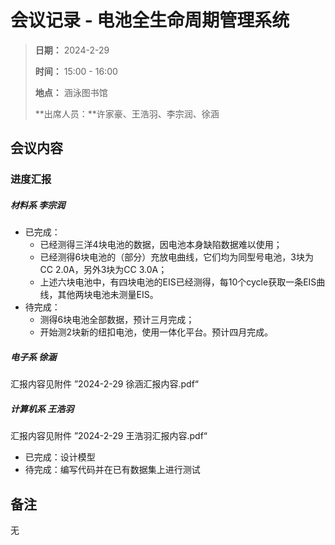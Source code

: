 # 会议记录 - 电池全生命周期管理系统

> **日期：** 2024-2-29
>
> **时间：** 15:00 - 16:00
>
> **地点：** 涵泳图书馆
>
> **出席人员：**许家豪、王浩羽、李宗润、徐涵



## 会议内容
### 进度汇报

##### 材料系 李宗润

+ 已完成：
  + 已经测得三洋4块电池的数据，因电池本身缺陷数据难以使用；
  + 已经测得6块电池的（部分）充放电曲线，它们均为同型号电池，3块为CC 2.0A，另外3块为CC 3.0A；
  + 上述六块电池中，有四块电池的EIS已经测得，每10个cycle获取一条EIS曲线，其他两块电池未测量EIS。
+ 待完成：
  + 测得6块电池全部数据，预计三月完成；
  + 开始测2块新的纽扣电池，使用一体化平台。预计四月完成。

##### 电子系 徐涵

汇报内容见附件 ”2024-2-29 徐涵汇报内容.pdf“

##### 计算机系 王浩羽

汇报内容见附件 ”2024-2-29 王浩羽汇报内容.pdf“

+ 已完成：设计模型
+ 待完成：编写代码并在已有数据集上进行测试



## 备注

无
